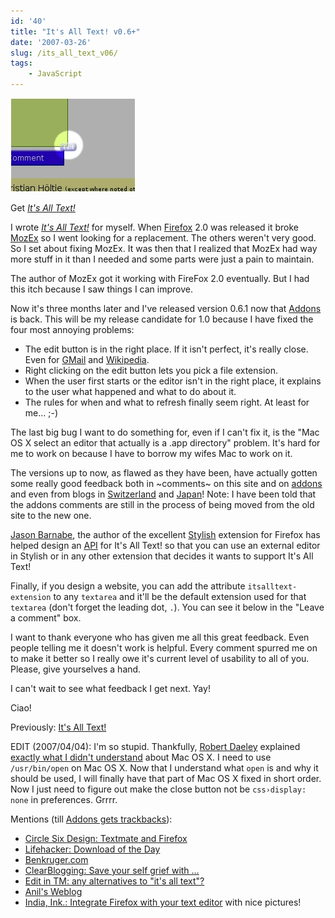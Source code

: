 ```yaml
---
id: '40'
title: "It's All Text! v0.6+"
date: '2007-03-26'
slug: /its_all_text_v06/
tags:
    - JavaScript
---
```


![[screenshot]](preview.png)

Get [_It's All Text!_](https://addons.mozilla.org/en-US/firefox/addon/4125)

I wrote
[_It's All Text!_](https://addons.mozilla.org/en-US/firefox/addon/4125) for
myself. When [Firefox](http://mozilla.com/) 2.0 was released it broke
[MozEx](http://mozex.mozdev.org/) so I went looking for a replacement. The
others weren't very good. So I set about fixing MozEx. It was then that I
realized that MozEx had way more stuff in it than I needed and some parts were
just a pain to maintain.

The author of MozEx got it working with FireFox 2.0 eventually. But I had this
itch because I saw things I can improve.

Now it's three months later and I've released version 0.6.1 now that
[Addons](http://addons.mozilla.org/) is back. This will be my release
candidate for 1.0 because I have fixed the four most annoying problems:

-   The edit button is in the right place. If it isn't perfect, it's really
    close. Even for [GMail](http://gmail.com/) and
    [Wikipedia](http://wikipedia.org).
-   Right clicking on the edit button lets you pick a file extension.
-   When the user first starts or the editor isn't in the right place, it
    explains to the user what happened and what to do about it.
-   The rules for when and what to refresh finally seem right. At least for
    me… ;-)

The last big bug I want to do something for, even if I can't fix it, is the
"Mac OS X select an editor that actually is a .app directory" problem. It's
hard for me to work on because I have to borrow my wifes Mac to work on it.

The versions up to now, as flawed as they have been, have actually gotten some
really good feedback both in ~comments~ on this site and on
[addons](http://addons.mozilla.org/) and even from blogs in
[Switzerland](http://www.libellules.ch/dotclear/index.php?2007/03/05/1738-it-s-all-text)
and [Japan](http://d.hatena.ne.jp/nyama/)! Note: I have been told that the
addons comments are still in the process of being moved from the old site to
the new one.

[Jason Barnabe](http://blog.userstyles.org/), the author of the excellent
[Stylish](https://addons.mozilla.org/firefox/2108/) extension for Firefox has
helped design an
[API](http://blog.userstyles.org/2007/03/13/extension-integration-its-all-text/)
for It's All Text! so that you can use an external editor in Stylish or in any
other extension that decides it wants to support It's All Text!

Finally, if you design a website, you can add the attribute
`itsalltext-extension` to any `textarea` and it'll be the default extension
used for that `textarea` (don't forget the leading dot, `.`). You can see it
below in the "Leave a comment" box.

I want to thank everyone who has given me all this great feedback. Even people
telling me it doesn't work is helpful. Every comment spurred me on to make it
better so I really owe it's current level of usability to all of you. Please,
give yourselves a hand.

I can't wait to see what feedback I get next. Yay!

Ciao!

Previously: [It's All Text!](../its-all-text/)

EDIT (2007/04/04): I'm so stupid. Thankfully,
[Robert Daeley](http://www.oreillynet.com/pub/au/2387) explained
[exactly what I didn't understand](http://www.oreillynet.com/mac/blog/2007/02/firefox_plugin_its_all_text.html)
about Mac OS X. I need to use `/usr/bin/open` on Mac OS X. Now that I
understand what `open` is and why it should be used, I will finally have that
part of Mac OS X fixed in short order. Now I just need to figure out make the
close button not be `css›display: none` in preferences. Grrrr.

Mentions (till
[Addons gets trackbacks](https://bugzilla.mozilla.org/show_bug.cgi?id=376477)):

-   [Circle Six Design: Textmate and Firefox](http://blog.circlesixdesign.com/2007/02/23/textmate-firefox/)
-   [Lifehacker: Download of the Day](http://lifehacker.com/software/web-publishing/download-of-the-day-its-all-text-firefox-239063.php)
-   [Benkruger.com](http://www.benkruger.com/2007/03/its-all-text.html)
-   [ClearBlogging: Save your self grief with …](http://safarisoftware.typepad.com/clearblogging/2007/03/save_yourself_g.html)
-   [Edit in TM: any alternatives to "it's all text"?](http://comox.textdrive.com/pipermail/textmate/2007-March/018183.html)
-   [Anil's Weblog](http://anildigital.blogspot.com/2007/02/created-tumblelog.html)
-   [India, Ink.: Integrate Firefox with your text editor](http://indiamos.wordpress.com/2007/02/24/itsalltext/)
    with nice pictures!
